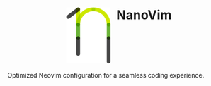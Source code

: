 <h1 align="center">
  <img width="100" align="top" src="/images/nanovim_logo.svg" />
  &nbsp;NanoVim
</h1>

Optimized Neovim configuration for a seamless coding experience. 
